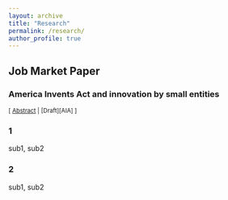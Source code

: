 ```yaml
---
layout: archive
title: "Research"
permalink: /research/
author_profile: true
---
```


## Job Market Paper

### America Invents Act and innovation by small entities 
<small>[ <a href="#/" onclick="visib('AIA')">Abstract</a> | [Draft][AIA] ] </small>

<div id="AIA" style="display: none; text-align: justify; line-height: 1.2" ><small>
text
</small><br><br/></div>

### 1
sub1, sub2

### 2
sub1, sub2